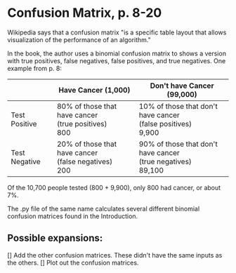 # Confusion Matrix, p. 8-20

Wikipedia says that a confusion matrix "is a specific table layout that allows visualization of the performance 
of an algorithm."

In the book, the author uses a binomial confusion matrix to shows a version with true positives, false negatives, 
false positives, and true negatives. One example from p. 8:

|  | Have Cancer (1,000) | Don't have Cancer (99,000) |
| --- | --- | --- |
| Test Positive | 80% of those that have cancer<br> (true positives) <br> 800 | 10% of those that don't have cancer <br>  (false positives) <br>  9,900 |
| Test Negative | 20% of those that have cancer<br> (false negatives) <br> 200 | 90% of those that don't have cancer <br> (true negatives)<br>  89,100 |

Of the 10,700 people tested (800 + 9,900), only 800 had cancer, or about 7%.

The .py file of the same name calculates several different binomial confusion matrices found in the Introduction.

## Possible expansions:
[] Add the other confusion matrices. These didn't have the same inputs as the others.
[] Plot out the confusion matrices.